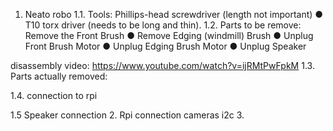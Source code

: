 1. Neato robo
1.1. Tools:
Phillips-head screwdriver (length not important)
● T10 torx driver (needs to be long and thin).
1.2. Parts to be remove: 
Remove the Front Brush
● Remove Edging (windmill) Brush
● Unplug Front Brush Motor
● Unplug Edging Brush Motor
● Unplug Speaker

disassembly video: https://www.youtube.com/watch?v=ijRMtPwFpkM
1.3. Parts actually removed:

1.4. connection to rpi

1.5 Speaker connection
2. Rpi connection
cameras
i2c
3. 